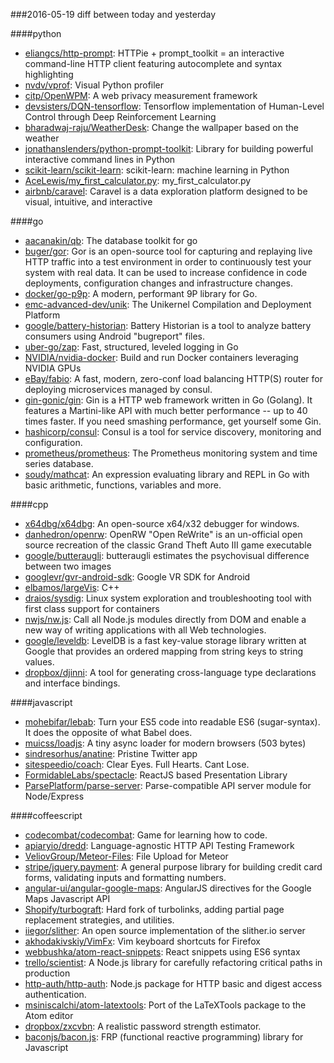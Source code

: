 ###2016-05-19
diff between today and yesterday

####python
* [eliangcs/http-prompt](https://github.com/eliangcs/http-prompt): HTTPie + prompt_toolkit = an interactive command-line HTTP client featuring autocomplete and syntax highlighting
* [nvdv/vprof](https://github.com/nvdv/vprof): Visual Python profiler
* [citp/OpenWPM](https://github.com/citp/OpenWPM): A web privacy measurement framework
* [devsisters/DQN-tensorflow](https://github.com/devsisters/DQN-tensorflow): Tensorflow implementation of Human-Level Control through Deep Reinforcement Learning
* [bharadwaj-raju/WeatherDesk](https://github.com/bharadwaj-raju/WeatherDesk): Change the wallpaper based on the weather
* [jonathanslenders/python-prompt-toolkit](https://github.com/jonathanslenders/python-prompt-toolkit): Library for building powerful interactive command lines in Python
* [scikit-learn/scikit-learn](https://github.com/scikit-learn/scikit-learn): scikit-learn: machine learning in Python
* [AceLewis/my_first_calculator.py](https://github.com/AceLewis/my_first_calculator.py): my_first_calculator.py
* [airbnb/caravel](https://github.com/airbnb/caravel): Caravel is a data exploration platform designed to be visual, intuitive, and interactive

####go
* [aacanakin/qb](https://github.com/aacanakin/qb): The database toolkit for go
* [buger/gor](https://github.com/buger/gor): Gor is an open-source tool for capturing and replaying live HTTP traffic into a test environment in order to continuously test your system with real data. It can be used to increase confidence in code deployments, configuration changes and infrastructure changes.
* [docker/go-p9p](https://github.com/docker/go-p9p): A modern, performant 9P library for Go.
* [emc-advanced-dev/unik](https://github.com/emc-advanced-dev/unik): The Unikernel Compilation and Deployment Platform
* [google/battery-historian](https://github.com/google/battery-historian): Battery Historian is a tool to analyze battery consumers using Android "bugreport" files.
* [uber-go/zap](https://github.com/uber-go/zap): Fast, structured, leveled logging in Go
* [NVIDIA/nvidia-docker](https://github.com/NVIDIA/nvidia-docker): Build and run Docker containers leveraging NVIDIA GPUs
* [eBay/fabio](https://github.com/eBay/fabio): A fast, modern, zero-conf load balancing HTTP(S) router for deploying microservices managed by consul.
* [gin-gonic/gin](https://github.com/gin-gonic/gin): Gin is a HTTP web framework written in Go (Golang). It features a Martini-like API with much better performance -- up to 40 times faster. If you need smashing performance, get yourself some Gin.
* [hashicorp/consul](https://github.com/hashicorp/consul): Consul is a tool for service discovery, monitoring and configuration.
* [prometheus/prometheus](https://github.com/prometheus/prometheus): The Prometheus monitoring system and time series database.
* [soudy/mathcat](https://github.com/soudy/mathcat): An expression evaluating library and REPL in Go with basic arithmetic, functions, variables and more.

####cpp
* [x64dbg/x64dbg](https://github.com/x64dbg/x64dbg): An open-source x64/x32 debugger for windows.
* [danhedron/openrw](https://github.com/danhedron/openrw): OpenRW "Open ReWrite" is an un-official open source recreation of the classic Grand Theft Auto III game executable
* [google/butteraugli](https://github.com/google/butteraugli): butteraugli estimates the psychovisual difference between two images
* [googlevr/gvr-android-sdk](https://github.com/googlevr/gvr-android-sdk): Google VR SDK for Android
* [elbamos/largeVis](https://github.com/elbamos/largeVis): C++
* [draios/sysdig](https://github.com/draios/sysdig): Linux system exploration and troubleshooting tool with first class support for containers
* [nwjs/nw.js](https://github.com/nwjs/nw.js): Call all Node.js modules directly from DOM and enable a new way of writing applications with all Web technologies.
* [google/leveldb](https://github.com/google/leveldb): LevelDB is a fast key-value storage library written at Google that provides an ordered mapping from string keys to string values.
* [dropbox/djinni](https://github.com/dropbox/djinni): A tool for generating cross-language type declarations and interface bindings.

####javascript
* [mohebifar/lebab](https://github.com/mohebifar/lebab): Turn your ES5 code into readable ES6 (sugar-syntax). It does the opposite of what Babel does.
* [muicss/loadjs](https://github.com/muicss/loadjs): A tiny async loader for modern browsers (503 bytes)
* [sindresorhus/anatine](https://github.com/sindresorhus/anatine): Pristine Twitter app
* [sitespeedio/coach](https://github.com/sitespeedio/coach): Clear Eyes. Full Hearts. Cant Lose.
* [FormidableLabs/spectacle](https://github.com/FormidableLabs/spectacle): ReactJS based Presentation Library
* [ParsePlatform/parse-server](https://github.com/ParsePlatform/parse-server): Parse-compatible API server module for Node/Express

####coffeescript
* [codecombat/codecombat](https://github.com/codecombat/codecombat): Game for learning how to code.
* [apiaryio/dredd](https://github.com/apiaryio/dredd): Language-agnostic HTTP API Testing Framework
* [VeliovGroup/Meteor-Files](https://github.com/VeliovGroup/Meteor-Files): File Upload for Meteor
* [stripe/jquery.payment](https://github.com/stripe/jquery.payment): A general purpose library for building credit card forms, validating inputs and formatting numbers.
* [angular-ui/angular-google-maps](https://github.com/angular-ui/angular-google-maps): AngularJS directives for the Google Maps Javascript API
* [Shopify/turbograft](https://github.com/Shopify/turbograft): Hard fork of turbolinks, adding partial page replacement strategies, and utilities.
* [iiegor/slither](https://github.com/iiegor/slither): An open source implementation of the slither.io server
* [akhodakivskiy/VimFx](https://github.com/akhodakivskiy/VimFx): Vim keyboard shortcuts for Firefox
* [webbushka/atom-react-snippets](https://github.com/webbushka/atom-react-snippets): React snippets using ES6 syntax
* [trello/scientist](https://github.com/trello/scientist): A Node.js library for carefully refactoring critical paths in production
* [http-auth/http-auth](https://github.com/http-auth/http-auth): Node.js package for HTTP basic and digest access authentication.
* [msiniscalchi/atom-latextools](https://github.com/msiniscalchi/atom-latextools): Port of the LaTeXTools package to the Atom editor
* [dropbox/zxcvbn](https://github.com/dropbox/zxcvbn): A realistic password strength estimator.
* [baconjs/bacon.js](https://github.com/baconjs/bacon.js): FRP (functional reactive programming) library for Javascript
